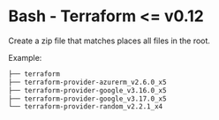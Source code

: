 # Bash - Terraform <= v0.12

Create a zip file that matches places all files in the root.

Example:

```sh
├── terraform
├── terraform-provider-azurerm_v2.6.0_x5
├── terraform-provider-google_v3.16.0_x5
├── terraform-provider-google_v3.17.0_x5
└── terraform-provider-random_v2.2.1_x4
```
